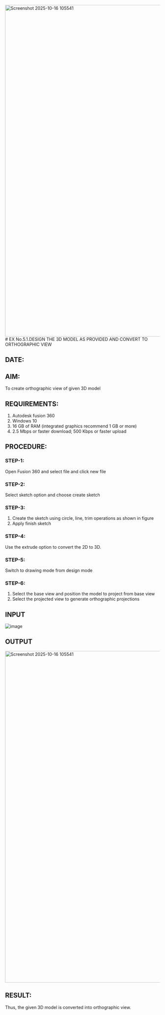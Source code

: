 <img width="1920" height="1080" alt="Screenshot 2025-10-16 105541" src="https://github.com/user-attachments/assets/af9d9e85-d0bd-442c-843d-5197103327ba" /># EX No.5.1.DESIGN THE 3D MODEL AS PROVIDED AND CONVERT TO ORTHOGRAPHIC VIEW
## DATE:

## AIM: 
To create orthographic view of given 3D model

## REQUIREMENTS: 
1. Autodesk fusion 360
2. Windows 10
3. 16 GB of RAM (integrated graphics recommend 1 GB or more)
4. 2.5 Mbps or faster download; 500 Kbps or faster upload 

## PROCEDURE:

### STEP-1:
Open Fusion 360 and select file and click new file

### STEP-2:
Select sketch option and choose create sketch

### STEP-3: 
1. Create the sketch using circle, line, trim operations as shown in figure
2. Apply finish sketch 

### STEP-4:
 Use the extrude option to convert the 2D to 3D.

### STEP-5:
Switch to drawing mode from design mode 
          
### STEP-6:
1. Select the base view and position the model to project from base view 
2. Select the projected view to generate orthographic projections

## INPUT
![image](https://user-images.githubusercontent.com/113594316/199408705-ed302b2a-90c3-41c0-9cc4-791a93366e2a.png)

## OUTPUT
<img width="1920" height="1080" alt="Screenshot 2025-10-16 105541" src="https://github.com/user-attachments/assets/ffad231c-ad7a-42db-b777-7b07901911e1" />

## RESULT:
Thus, the given 3D model is converted into orthographic view.



